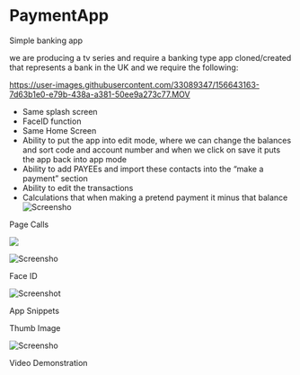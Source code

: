 # PaymentApp

 Simple banking app

we are producing a tv series and require a banking type app cloned/created that represents a bank in the UK and we require the following:



https://user-images.githubusercontent.com/33089347/156643163-7d63b1e0-e79b-438a-a381-50ee9a273c77.MOV



- Same splash screen
- FaceID function
- Same Home Screen
- Ability to put the app into edit mode, where we can change the balances and sort code and account number and when we click on save it puts the app back into app mode
- Ability to add PAYEEs and import these contacts into the “make a payment” section
- Ability to edit the transactions
- Calculations that when making a pretend payment it minus that balance![Screensho](4F6C1C6B-BC62-4A71-97D7-4FDFA734A352.jpeg)

Page Calls

![](6D1C7FDD-094B-44F7-BA9E-BFE47F9BFCDE.png)


![Screensho](53AB64AA-D061-4730-9703-6AD876689250.png)


Face ID

![Screenshot](6D1C7FDD-094B-44F7-BA9E-BFE47F9BFCDE.png)


App Snippets

Thumb Image

![Screensho](thumb_40FAA358-DE36-4754-A3C1-7F1255858E65.png)

Video Demonstration
